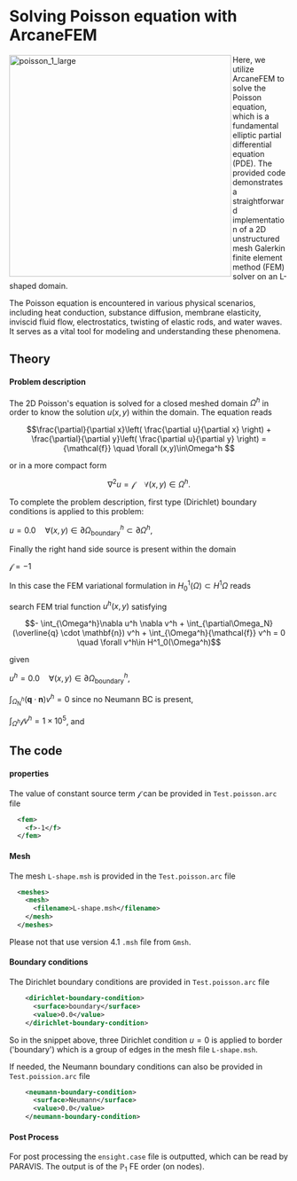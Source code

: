 # Solving Poisson equation with ArcaneFEM #

<img align="left" width="400" src="https://github.com/arcaneframework/arcanefem/assets/52162083/a8d114e1-5589-4efd-88fd-84b398acab84" alt="poisson_1_large" />

Here, we utilize ArcaneFEM to solve the Poisson equation, which is a fundamental elliptic partial differential equation (PDE). The provided code demonstrates a straightforward implementation of a 2D unstructured mesh Galerkin finite element method (FEM) solver on an L-shaped domain.

The Poisson equation is encountered in various physical scenarios, including heat conduction, substance diffusion, membrane elasticity, inviscid fluid flow, electrostatics, twisting of elastic rods, and water waves. It serves as a vital tool for modeling and understanding these phenomena.

## Theory ##

#### Problem description ####

The 2D Poisson's equation is solved for a closed meshed domain $\Omega^h$ in order to know the solution $u(x,y)$ within the domain. The equation reads

$$\frac{\partial}{\partial x}\left( \frac{\partial u}{\partial x} \right) + \frac{\partial}{\partial y}\left( \frac{\partial u}{\partial y} \right) = {\mathcal{f}}   \quad \forall (x,y)\in\Omega^h $$

or in a more compact form

$$\nabla^2 u = {\mathcal{f}} \quad \forall (x,y)\in\Omega^h.$$



To complete the problem description,   first type (Dirichlet) boundary conditions is applied to this problem:

$u = 0.0 \quad \forall(x,y)\in\partial\Omega^h_{\text{boundary}}\subset\partial \Omega^h,$

Finally the right hand side source is present within the domain

${\mathcal{f}}=-1$



In this case  the FEM variational formulation in $H^1_{0}(\Omega) \subset H^1{\Omega}$  reads

search FEM trial function $u^h(x,y)$ satisfying

$$- \int_{\Omega^h}\nabla u^h \nabla  v^h + \int_{\partial\Omega_N} (\overline{q} \cdot \mathbf{n}) v^h + \int_{\Omega^h}{\mathcal{f}} v^h = 0 \quad \forall v^h\in H^1_0(\Omega^h)$$

given

$u^h=0.0 \quad \forall (x,y)\in\partial\Omega^h_{\text{boundary}}$,

$\int_{\Omega^h_{\text{N}}}(\mathbf{q} \cdot \mathbf{n}) v^h=0$ since no Neumann BC is present,

$\int_{\Omega^h}{\mathcal{f}} v^h=1\times10^5$, and

## The code ##

#### properties ###

The value of constant source term $\mathcal{f}$  can be provided in  `Test.poisson.arc` file

```xml
  <fem>
    <f>-1</f>
  </fem>
```

#### Mesh ####

The mesh `L-shape.msh` is provided in the `Test.poisson.arc` file

```xml
  <meshes>
    <mesh>
      <filename>L-shape.msh</filename>
    </mesh>
  </meshes>
```

Please not that use version 4.1 `.msh` file from `Gmsh`.

#### Boundary conditions ####

The Dirichlet boundary conditions  are provided in `Test.poisson.arc` file

```xml
    <dirichlet-boundary-condition>
      <surface>boundary</surface>
      <value>0.0</value>
    </dirichlet-boundary-condition>
```

So in the snippet above, three Dirichlet condition $u=0$ is  applied to border ('boundary') which is a group of edges in the mesh file `L-shape.msh`.

If needed, the Neumann  boundary conditions  can also be provided in `Test.poission.arc` file

```xml
    <neumann-boundary-condition>
      <surface>Neumann</surface>
      <value>0.0</value>
    </neumann-boundary-condition>
```



#### Post Process ####

For post processing the `ensight.case` file is outputted, which can be read by PARAVIS. The output is of the $\mathbb{P}_1$ FE order (on nodes).
